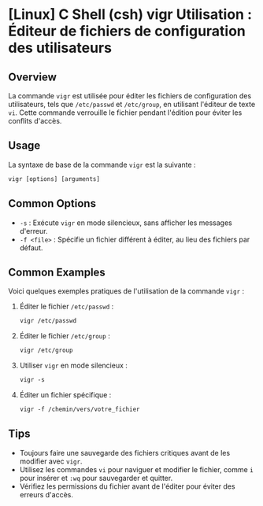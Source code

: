 # [Linux] C Shell (csh) vigr Utilisation : Éditeur de fichiers de configuration des utilisateurs

## Overview
La commande `vigr` est utilisée pour éditer les fichiers de configuration des utilisateurs, tels que `/etc/passwd` et `/etc/group`, en utilisant l'éditeur de texte `vi`. Cette commande verrouille le fichier pendant l'édition pour éviter les conflits d'accès.

## Usage
La syntaxe de base de la commande `vigr` est la suivante :

```csh
vigr [options] [arguments]
```

## Common Options
- `-s` : Exécute `vigr` en mode silencieux, sans afficher les messages d'erreur.
- `-f <file>` : Spécifie un fichier différent à éditer, au lieu des fichiers par défaut.

## Common Examples
Voici quelques exemples pratiques de l'utilisation de la commande `vigr` :

1. Éditer le fichier `/etc/passwd` :
   ```csh
   vigr /etc/passwd
   ```

2. Éditer le fichier `/etc/group` :
   ```csh
   vigr /etc/group
   ```

3. Utiliser `vigr` en mode silencieux :
   ```csh
   vigr -s
   ```

4. Éditer un fichier spécifique :
   ```csh
   vigr -f /chemin/vers/votre_fichier
   ```

## Tips
- Toujours faire une sauvegarde des fichiers critiques avant de les modifier avec `vigr`.
- Utilisez les commandes `vi` pour naviguer et modifier le fichier, comme `i` pour insérer et `:wq` pour sauvegarder et quitter.
- Vérifiez les permissions du fichier avant de l'éditer pour éviter des erreurs d'accès.